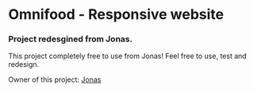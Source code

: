 # Omnifood - Responsive website
### Project redesgined from Jonas.


This project completely free to use from Jonas! Feel free to use, test and redesign. 

Owner of this project: [Jonas](www.codingheros.io)
